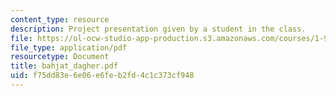 ```yaml
---
content_type: resource
description: Project presentation given by a student in the class.
file: https://ol-ocw-studio-app-production.s3.amazonaws.com/courses/1-964-design-for-sustainability-fall-2006/f75dd83e6e06e6feb2fd4c1c373cf948_bahjat_dagher.pdf
file_type: application/pdf
resourcetype: Document
title: bahjat_dagher.pdf
uid: f75dd83e-6e06-e6fe-b2fd-4c1c373cf948
---
```

